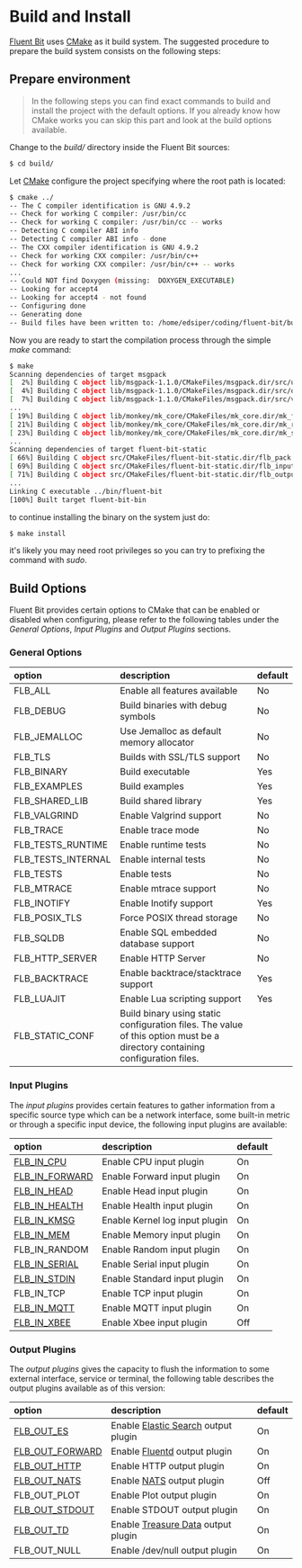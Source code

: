 # Build and Install

[Fluent Bit](http://fluentbit.io) uses [CMake](http://cmake.org) as it build system. The suggested procedure to prepare the build system consists on the following steps:

## Prepare environment

> In the following steps you can find exact commands to build and install the project with the default options. If you already know how CMake works you can skip this part and look at the build options available.

Change to the _build/_ directory inside the Fluent Bit sources:

```bash
$ cd build/
```

Let [CMake](http://cmake.org) configure the project specifying where the root path is located:

```bash
$ cmake ../
-- The C compiler identification is GNU 4.9.2
-- Check for working C compiler: /usr/bin/cc
-- Check for working C compiler: /usr/bin/cc -- works
-- Detecting C compiler ABI info
-- Detecting C compiler ABI info - done
-- The CXX compiler identification is GNU 4.9.2
-- Check for working CXX compiler: /usr/bin/c++
-- Check for working CXX compiler: /usr/bin/c++ -- works
...
-- Could NOT find Doxygen (missing:  DOXYGEN_EXECUTABLE)
-- Looking for accept4
-- Looking for accept4 - not found
-- Configuring done
-- Generating done
-- Build files have been written to: /home/edsiper/coding/fluent-bit/build
```

Now you are ready to start the compilation process through the simple _make_ command:

```bash
$ make
Scanning dependencies of target msgpack
[  2%] Building C object lib/msgpack-1.1.0/CMakeFiles/msgpack.dir/src/unpack.c.o
[  4%] Building C object lib/msgpack-1.1.0/CMakeFiles/msgpack.dir/src/objectc.c.o
[  7%] Building C object lib/msgpack-1.1.0/CMakeFiles/msgpack.dir/src/version.c.o
...
[ 19%] Building C object lib/monkey/mk_core/CMakeFiles/mk_core.dir/mk_file.c.o
[ 21%] Building C object lib/monkey/mk_core/CMakeFiles/mk_core.dir/mk_rconf.c.o
[ 23%] Building C object lib/monkey/mk_core/CMakeFiles/mk_core.dir/mk_string.c.o
...
Scanning dependencies of target fluent-bit-static
[ 66%] Building C object src/CMakeFiles/fluent-bit-static.dir/flb_pack.c.o
[ 69%] Building C object src/CMakeFiles/fluent-bit-static.dir/flb_input.c.o
[ 71%] Building C object src/CMakeFiles/fluent-bit-static.dir/flb_output.c.o
...
Linking C executable ../bin/fluent-bit
[100%] Built target fluent-bit-bin
```

to continue installing the binary on the system just do:

```bash
$ make install
```

it's likely you may need root privileges so you can try to prefixing the command with _sudo_.

## Build Options

Fluent Bit provides certain options to CMake that can be enabled or disabled when configuring, please refer to the following tables under the _General Options_, _Input Plugins_ and _Output Plugins_ sections.

### General Options

| option | description | default |
| :--- | :--- | :--- |
| FLB\_ALL | Enable all features available | No |
| FLB\_DEBUG | Build binaries with debug symbols | No |
| FLB\_JEMALLOC | Use Jemalloc as default memory allocator | No |
| FLB\_TLS | Builds with SSL/TLS support | No |
| FLB\_BINARY | Build executable | Yes |
| FLB\_EXAMPLES | Build examples | Yes |
| FLB\_SHARED\_LIB | Build shared library | Yes |
| FLB\_VALGRIND | Enable Valgrind support | No |
| FLB\_TRACE | Enable trace mode | No |
| FLB\_TESTS\_RUNTIME | Enable runtime tests | No |
| FLB\_TESTS\_INTERNAL | Enable internal tests | No |
| FLB\_TESTS | Enable tests | No |
| FLB\_MTRACE | Enable mtrace support | No |
| FLB\_INOTIFY | Enable Inotify support | Yes |
| FLB\_POSIX\_TLS | Force POSIX thread storage | No |
| FLB\_SQLDB | Enable SQL embedded database support | No |
| FLB\_HTTP\_SERVER | Enable HTTP Server | No |
| FLB\_BACKTRACE | Enable backtrace/stacktrace support | Yes |
| FLB\_LUAJIT | Enable Lua scripting support | Yes |
| FLB\_STATIC\_CONF | Build binary using static configuration files. The value of this option must be a directory containing configuration files. |  |

### Input Plugins

The _input plugins_ provides certain features to gather information from a specific source type which can be a network interface, some built-in metric or through a specific input device, the following input plugins are available:

| option | description | default |
| :--- | :--- | :--- |
| [FLB\_IN\_CPU](../input/cpu.md) | Enable CPU input plugin | On |
| [FLB\_IN\_FORWARD](../input/forward.md) | Enable Forward input plugin | On |
| [FLB\_IN\_HEAD](../input/head.md) | Enable Head input plugin | On |
| [FLB\_IN\_HEALTH](../input/health.md) | Enable Health input plugin | On |
| [FLB\_IN\_KMSG](../input/kmsg.md) | Enable Kernel log input plugin | On |
| [FLB\_IN\_MEM](../input/mem.md) | Enable Memory input plugin | On |
| FLB\_IN\_RANDOM | Enable Random input plugin | On |
| [FLB\_IN\_SERIAL](../input/serial.md) | Enable Serial input plugin | On |
| [FLB\_IN\_STDIN](../input/stdin.md) | Enable Standard input plugin | On |
| FLB\_IN\_TCP | Enable TCP input plugin | On |
| [FLB\_IN\_MQTT](../input/mqtt.md) | Enable MQTT input plugin | On |
| [FLB\_IN\_XBEE](https://github.com/fluent/fluent-bit-docs/tree/ad9d80e5490bd5d79c86955c5689db1cb4cf89db/input/xbee.md) | Enable Xbee input plugin | Off |

### Output Plugins

The _output plugins_ gives the capacity to flush the information to some external interface, service or terminal, the following table describes the output plugins available as of this version:

| option | description | default |
| :--- | :--- | :--- |
| [FLB\_OUT\_ES](../output/elasticsearch.md) | Enable [Elastic Search](http://www.elastic.co) output plugin | On |
| [FLB\_OUT\_FORWARD](../output/forward.md) | Enable [Fluentd](http://www.fluentd.org) output plugin | On |
| [FLB\_OUT\_HTTP](../output/http.md) | Enable HTTP output plugin | On |
| [FLB\_OUT\_NATS](../output/nats.md) | Enable [NATS](http://www.nats.io) output plugin | Off |
| FLB\_OUT\_PLOT | Enable Plot output plugin | On |
| [FLB\_OUT\_STDOUT](../output/stdout.md) | Enable STDOUT output plugin | On |
| [FLB\_OUT\_TD](../output/td.md) | Enable [Treasure Data](http://www.treasuredata.com) output plugin | On |
| FLB\_OUT\_NULL | Enable /dev/null output plugin | On |

